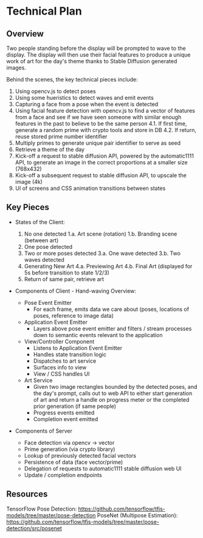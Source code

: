 # Technical Plan

## Overview

Two people standing before the display will be prompted to wave to the display. The display will then use their facial features to produce a unique work of art for the day's theme thanks to Stable Diffusion generated images.

Behind the scenes, the key technical pieces include:

1. Using opencv.js to detect poses
2. Using some hueristics to detect waves and emit events
3. Capturing a face from a pose when the event is detected
4. Using facial feature detection with opencv.js to find a vector of features from a face and see if we have seen someone with similar enough features in the past to believe to be the same person
    4.1. If first time, generate a random prime with crypto tools and store in DB
    4.2. If return, reuse stored prime number identifier
5. Multiply primes to generate unique pair identifier to serve as seed
7. Retrieve a theme of the day
8. Kick-off a request to stable diffusion API, powered by the automatic1111 API, to generate an image in the correct proportions at a smaller size (768x432)
9. Kick-off a subsequent request to stable diffusion API, to upscale the image (4k)
10. UI of screens and CSS animation transitions between states

## Key Pieces

* States of the Client:
    1. No one detected
        1.a. Art scene (rotation)
        1.b. Branding scene (between art)
    2. One pose detected
    3. Two or more poses detected
        3.a. One wave detected
        3.b. Two waves detected
    4. Generating New Art
        4.a. Previewing Art
        4.b. Final Art (displayed for 5s before transition to state 1/2/3)
    5. Return of same pair, retrieve art

* Components of Client - Hand-waving Overview:
    * Pose Event Emitter
        * For each frame, emits data we care about (poses, locations of poses, reference to image data)
    * Application Event Emitter
        * Layers above pose event emitter and filters / stream processes down to semantic events relevant to the application
    * View/Controller Component
        * Listens to Application Event Emitter
        * Handles state transition logic
        * Dispatches to art service
        * Surfaces info to view
        * View / CSS handles UI
    * Art Service
        * Given two image rectangles bounded by the detected poses, and the day's prompt, calls out to web API to either start generation of art and return a handle on progress meter or the completed prior generation (if same people)
        * Progress events emitted
        * Completion event emitted

* Components of Server
    * Face detection via opencv -> vector
    * Prime generation (via crypto library)
    * Lookup of previously detected facial vectors
    * Persistence of data (face vector/prime)
    * Delegation of requests to automatic1111 stable diffusion web UI
    * Update / completion endpoints

## Resources

TensorFlow Pose Detection: https://github.com/tensorflow/tfjs-models/tree/master/pose-detection
PoseNet (Multipose Estimation): https://github.com/tensorflow/tfjs-models/tree/master/pose-detection/src/posenet
